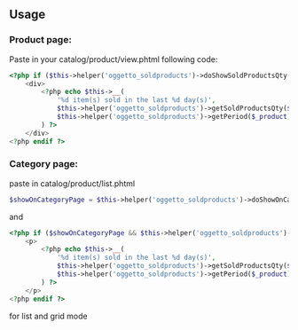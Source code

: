 ## Usage

### Product page:

Paste in your catalog/product/view.phtml following code:

```php
<?php if ($this->helper('oggetto_soldproducts')->doShowSoldProductsQty($_product)): ?>
    <div>
        <?php echo $this->__(
            '%d item(s) sold in the last %d day(s)',
            $this->helper('oggetto_soldproducts')->getSoldProductsQty($_product),
            $this->helper('oggetto_soldproducts')->getPeriod($_product)
        ) ?>
    </div>
<?php endif ?>
```

### Category page:

paste in catalog/product/list.phtml

```php
$showOnCategoryPage = $this->helper('oggetto_soldproducts')->doShowOnCategoryPage();
```

and

```php
<?php if ($showOnCategoryPage && $this->helper('oggetto_soldproducts')->doShowSoldProductsQty($_product, true)): ?>
    <p>
        <?php echo $this->__(
            '%d item(s) sold in the last %d day(s)',
            $this->helper('oggetto_soldproducts')->getSoldProductsQty($_product, true),
            $this->helper('oggetto_soldproducts')->getPeriod($_product)
        ) ?>
    </p>
<?php endif ?>
```
for list and grid mode
